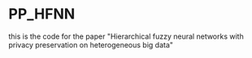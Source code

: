 # PP_HFNN
this is the code for the paper "Hierarchical fuzzy neural networks with privacy preservation on heterogeneous big data"
